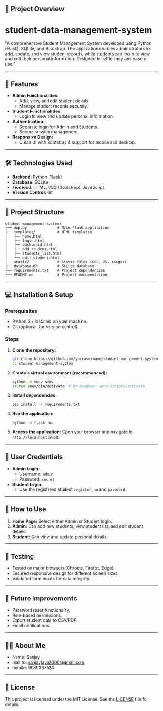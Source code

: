 ## 📖 Project Overview

# student-data-management-system

"A comprehensive Student Management System developed using Python (Flask), SQLite, and Bootstrap. The application enables administrators to add, update, and view student records, while students can log in to view and edit their personal information. Designed for efficiency and ease of use."

---

## 🚀 Features

- **Admin Functionalities:**
  - Add, view, and edit student details.
  - Manage student records securely.
- **Student Functionalities:**
  - Login to view and update personal information.
- **Authentication:**
  - Separate login for Admin and Students.
  - Secure session management.
- **Responsive Design:**
  - Clean UI with Bootstrap 4 support for mobile and desktop.

---

## 🛠️ Technologies Used

- **Backend:** Python (Flask)
- **Database:** SQLite
- **Frontend:** HTML, CSS (Bootstrap), JavaScript
- **Version Control:** Git

---

## 📂 Project Structure

```
student-management-system/
├── app.py              # Main Flask application
├── templates/          # HTML templates
│   ├── home.html
│   ├── login.html
│   ├── dashboard.html
│   ├── add_student.html
│   ├── students_list.html
│   └── edit_student.html
├── static/             # Static files (CSS, JS, images)
├── database.db         # SQLite database
├── requirements.txt    # Project dependencies
└── README.md           # Project documentation
```

---

## 💻 Installation & Setup

### Prerequisites

- Python 3.x installed on your machine.
- Git (optional, for version control).

### Steps

1. **Clone the repository:**
   ```bash
   git clone https://github.com/yourusername/student-management-system.git
   cd student-management-system
   ```
2. **Create a virtual environment (recommended):**
   ```bash
   python -m venv venv
   source venv/bin/activate  # On Windows: venv\Scripts\activate
   ```
3. **Install dependencies:**
   ```bash
   pip install -r requirements.txt
   ```
4. **Run the application:**
   ```bash
   python -m flask run
   ```
5. **Access the application:**
   Open your browser and navigate to `http://localhost:5000`.

---

## 🔑 User Credentials

- **Admin Login:**
  - Username: `admin`
  - Password: `secret`
- **Student Login:**
  - Use the registered student `register_no` and `password`.

---

## 📝 How to Use

1. **Home Page:** Select either Admin or Student login.
2. **Admin:** Can add new students, view student list, and edit student details.
3. **Student:** Can view and update personal details.

---

## 🧪 Testing

- Tested on major browsers (Chrome, Firefox, Edge).
- Ensured responsive design for different screen sizes.
- Validated form inputs for data integrity.

---

## 📄 Future Improvements

- Password reset functionality.
- Role-based permissions.
- Export student data to CSV/PDF.
- Email notifications.

---

## 🧑‍💻 About Me

- Name: Sanjay
- mail to: [sanjayjaya2000@gmail.com](mailto:sanjayjaya2000@gmail.com)
- mobile: 9080337524

---

## 📜 License

This project is licensed under the MIT License. See the [LICENSE](LICENSE) file for details.
